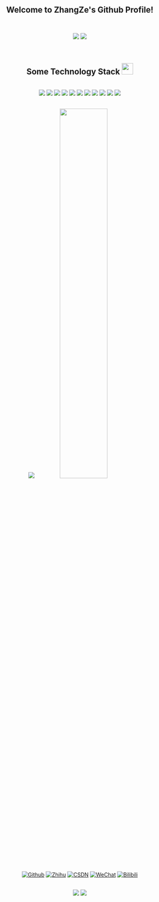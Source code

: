 <h2 align="center">Welcome to ZhangZe's Github Profile!</h2>

<br>

<p align="center">
  <img src="https://github-readme-stats.vercel.app/api?username=ParallelLight&show_icons=true&theme=tokyonight&line_height=40" />
  <img src="https://github-readme-stats.vercel.app/api/top-langs/?username=ParallelLight&theme=radical" />
</p>

<br>

<p align="center">
  <h2 align="center">Some Technology Stack <img src="https://media.giphy.com/media/WUlplcMpOCEmTGBtBW/giphy.gif" width="30" /></h2>
</p>

<br>

<div align="center">
  <img src="https://img.shields.io/badge/-Python-black?style=flat-square&logo=python"/>
  <img src="https://img.shields.io/badge/-HTML-black?style=flat-square&logo=html5"/>
  <img src="https://img.shields.io/badge/-JavaScript-black?style=flat-square&logo=javascript"/>
  <img src="https://img.shields.io/badge/-CSS-black?style=flat-square&logo=css3"/>

  <img src="https://img.shields.io/badge/-MySQL-black?style=flat-square&logo=mysql"/>
  <img src="https://img.shields.io/badge/-MongoDB-black?style=flat-square&logo=mongodb"/>

  <img src="https://img.shields.io/badge/-Nodejs-black?style=flat-square&logo=Node.js"/>
  <img src="https://img.shields.io/badge/-Vuejs-black?style=flat-square&logo=Vue.js"/>

  <img src="https://img.shields.io/badge/-Git-black?style=flat-square&logo=git"/>
  <img src="https://img.shields.io/badge/-GitHub-black?style=flat-square&logo=github"/>

  <img src="https://komarev.com/ghpvc/?username=ParallelLight&color=0EA5D6&label=ZhangZe's+Profile+ViewS" />
</div>

<br>

<p align = "center">
  <img src="https://cdn.jsdelivr.net/gh/ParallelLight/personal-picture/202203261059653.gif" />
  <img width="50%" src="https://github-readme-streak-stats.herokuapp.com/?user=ParallelLight&show_icons=true&locale=en&layout=compact&theme=radical&line_height=0" />
</p>

<br>
<br>

<div align="center">

  [![Github](https://img.shields.io/badge/Github-ParallelLight-%230D1117.svg)](https://github.com/ParallelLight)
  [![Zhihu](https://img.shields.io/badge/Zhihu-知乎-%230066FF.svg)](https://www.zhihu.com/people/parallellight)
  [![CSDN](https://img.shields.io/badge/CSDN-博客-%23FC5531.svg)](https://blog.csdn.net/weixin_44421798)
  [![WeChat](https://img.shields.io/badge/WeChat-微信公众号-%2307C160.svg)](https://mp.weixin.qq.com/s/vUkZ7N0cZFGZb-7xuzsgAQ)
  [![Bilibili](https://img.shields.io/badge/Bilibili-哔哩哔哩-%2300A1D6.svg)](https://space.bilibili.com/252451772)
  
</div>

<br>

<div align="center">
  <img src="https://cdn.jsdelivr.net/gh/ParallelLight/personal-picture/202204031251455.jpg" />
  <img src="https://cdn.jsdelivr.net/gh/ParallelLight/personal-picture/202203260000242.jpg" />
</div>
